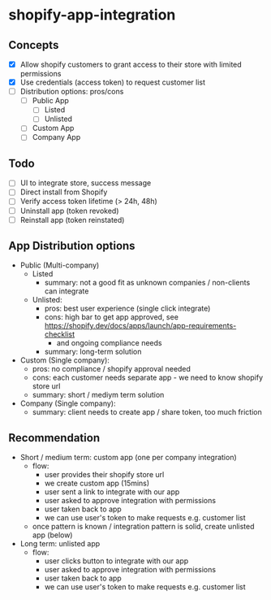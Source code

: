 # shopify-app-integration

## Concepts
- [x] Allow shopify customers to grant access to their store with limited permissions
- [x] Use credentials (access token) to request customer list
- [ ] Distribution options: pros/cons
    - [ ] Public App
        - [ ] Listed
        - [ ] Unlisted
    - [ ] Custom App
    - [ ] Company App

## Todo
- [ ] UI to integrate store, success message
- [ ] Direct install from Shopify
- [ ] Verify access token lifetime (> 24h, 48h)
- [ ] Uninstall app (token revoked)
- [ ] Reinstall app (token reinstated)

## App Distribution options

* Public (Multi-company)
    * Listed
        - summary: not a good fit as unknown companies / non-clients can integrate
    * Unlisted:
        - pros: best user experience (single click integrate)
        - cons: high bar to get app approved, see https://shopify.dev/docs/apps/launch/app-requirements-checklist
            - and ongoing compliance needs
        - summary: long-term solution
* Custom (Single company):
    - pros: no compliance / shopify approval needed
    - cons: each customer needs separate app - we need to know shopify store url
    - summary: short / mediym term solution
* Company (Single company):
    - summary: client needs to create app / share token, too much friction


## Recommendation
* Short / medium term: custom app (one per company integration)
    - flow:
        - user provides their shopify store url
        - we create custom app (15mins)
        - user sent a link to integrate with our app
        - user asked to approve integration with permissions
        - user taken back to app
        - we can use user's token to make requests e.g. customer list
    - once pattern is known / integration pattern is solid, create unlisted app (below)
*  Long term: unlisted app
    - flow:
        - user clicks button to integrate with our app
        - user asked to approve integration with permissions
        - user taken back to app
        - we can use user's token to make requests e.g. customer list
